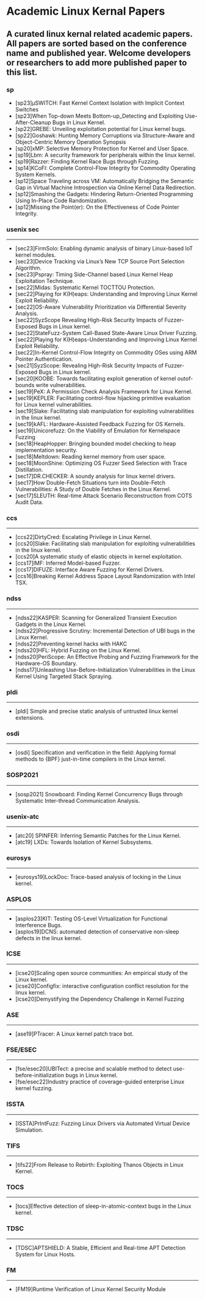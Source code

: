 # Academic Linux Kernal Papers

A curated linux kernal related academic papers. All papers are sorted based on the conference name and published year. Welcome developers or researchers to add more published paper to this list.
---
### sp
* [sp23]μSWITCH: Fast Kernel Context Isolation with Implicit Context Switches
* [sp23]When Top-down Meets Bottom-up_Detecting and Exploiting Use-After-Cleanup Bugs in Linux Kernel.
* [sp22]GREBE: Unveiling exploitation potential for Linux kernel bugs.
* [sp22]Goshawk: Hunting Memory Corruptions via Structure-Aware and Object-Centric Memory Operation Synopsis
* [sp20]xMP: Selective Memory Protection for Kernel and User Space.
* [sp19]Lbm: A security framework for peripherals within the linux kernel.
* [sp19]Razzer: Finding Kernel Race Bugs through Fuzzing.
* [sp14]KCoFI: Complete Control-Flow Integrity for Commodity Operating System Kernels.
* [sp12]Space Traveling across VM: Automatically Bridging the Semantic Gap in Virtual Machine Introspection via Online Kernel Data Redirection.
* [sp12]Smashing the Gadgets: Hindering Return-Oriented Programming Using In-Place Code Randomization.
* [sp12]Missing the Point(er): On the Effectiveness of Code Pointer Integrity.

### usenix sec
---
* [sec23]FirmSolo: Enabling dynamic analysis of binary Linux-based IoT kernel modules.
* [sec23]Device Tracking via Linux’s New TCP Source Port Selection Algorithm.
* [sec23]Pspray: Timing Side-Channel based Linux Kernel Heap Exploitation Technique.
* [sec22]Midas: Systematic Kernel TOCTTOU Protection.
* [sec22]Playing for K(H)eaps: Understanding and Improving Linux Kernel Exploit Reliability.
* [sec22]OS-Aware Vulnerability Prioritization via Differential Severity Analysis.
* [sec22]SyzScope Revealing High-Risk Security Impacts of Fuzzer-Exposed Bugs in Linux kernel.
* [sec22]StateFuzz-System Call-Based State-Aware Linux Driver Fuzzing.
* [sec22]Playing for K(H)eaps-Understanding and Improving Linux Kernel Exploit Reliability.
* [sec22]In-Kernel Control-Flow Integrity on Commodity OSes using ARM Pointer Authentication.
* [sec21]SyzScope: Revealing High-Risk Security Impacts of Fuzzer-Exposed Bugs in Linux kernel.
* [sec20]KOOBE: Towards facilitating exploit generation of kernel outof-bounds write vulnerabilities.
* [sec19]PeX: A Permission Check Analysis Framework for Linux Kernel.
* [sec19]KEPLER: Facilitating control-flow hijacking primitive evaluation for Linux kernel vulnerabilities.
* [sec19]Slake: Facilitating slab manipulation for exploiting vulnerabilities in the linux kernel.
* [sec19]kAFL: Hardware-Assisted Feedback Fuzzing for OS Kernels.
* [sec19]Unicorefuzz: On the Viability of Emulation for Kernelspace Fuzzing
* [sec18]HeapHopper: Bringing bounded model checking to heap implementation security.
* [sec18]Meltdown: Reading kernel memory from user space.
* [sec18]MoonShine: Optimizing OS Fuzzer Seed Selection with Trace Distillation.
* [sec17]DR.CHECKER: A soundy analysis for linux kernel drivers.
* [sec17]How Double-Fetch Situations turn into Double-Fetch Vulnerabilities: A Study of Double Fetches in the Linux Kernel.
* [sec17]SLEUTH: Real-time Attack Scenario Reconstruction from COTS Audit Data.

### ccs
---
* [ccs22]DirtyCred: Escalating Privilege in Linux Kernel.
* [ccs20]Slake: Facilitating slab manipulation for exploiting vulnerabilities in the linux kernel.
* [ccs20]A systematic study of elastic objects in kernel exploitation.
* [ccs17]IMF: Inferred Model-based Fuzzer.
* [ccs17]DIFUZE: Interface Aware Fuzzing for Kernel Drivers.
* [ccs16]Breaking Kernel Address Space Layout Randomization with Intel TSX.

### ndss
---
* [ndss22]KASPER: Scanning for Generalized Transient Execution Gadgets in the Linux Kernel.
* [ndss22]Progressive Scrutiny: Incremental Detection of UBI bugs in the Linux Kernel.
* [ndss22]Preventing kernel hacks with HAKC
* [ndss20]HFL: Hybrid Fuzzing on the Linux Kernel.
* [ndss20]PeriScope: An Effective Probing and Fuzzing Framework for the Hardware-OS Boundary.
* [ndss17]Unleashing Use-Before-Initialization Vulnerabilities in the Linux Kernel Using Targeted Stack Spraying.

### pldi
---
* [pldi] Simple and precise static analysis of untrusted linux kernel extensions.

### osdi
---
* [osdi] Specification and verification in the field: Applying formal methods to {BPF} just-in-time compilers in the Linux kernel.

### SOSP2021
---
* [sosp2021] Snowboard: Finding Kernel Concurrency Bugs through Systematic Inter-thread Communication Analysis.

### usenix-atc
---
* [atc20] SPINFER: Inferring Semantic Patches for the Linux Kernel.
* [atc19] LXDs: Towards Isolation of Kernel Subsystems.

### eurosys
---
* [eurosys19]LockDoc: Trace-based analysis of locking in the Linux kernel.

### ASPLOS
---
* [asplos23]KIT: Testing OS-Level Virtualization for Functional Interference Bugs.
* [asplos19]DCNS: automated detection of conservative non-sleep defects in the linux kernel.

### ICSE
---
* [icse20]Scaling open source communities: An empirical study of the Linux kernel.
* [icse20]Configfix: interactive configuration conflict resolution for the linux kernel.
* [icse20]Demystifying the Dependency Challenge in Kernel Fuzzing

### ASE
---
* [ase19]PTracer: A Linux kernel patch trace bot.

### FSE/ESEC
---
* [fse/esec20]UBITect: a precise and scalable method to detect use-before-initialization bugs in Linux kernel.
* [fse/esec22]Industry practice of coverage-guided enterprise Linux kernel fuzzing.

### ISSTA
---
* [ISSTA]PrIntFuzz: Fuzzing Linux Drivers via Automated Virtual Device Simulation.

### TIFS
---
* [tifs22]From Release to Rebirth: Exploiting Thanos Objects in Linux Kernel.

### TOCS
---
* [tocs]Effective detection of sleep-in-atomic-context bugs in the Linux kernel.

### TDSC
---
* [TDSC]APTSHIELD: A Stable, Efficient and Real-time APT Detection System for Linux Hosts.

### FM
---
* [FM19]Runtime Verification of Linux Kernel Security Module




